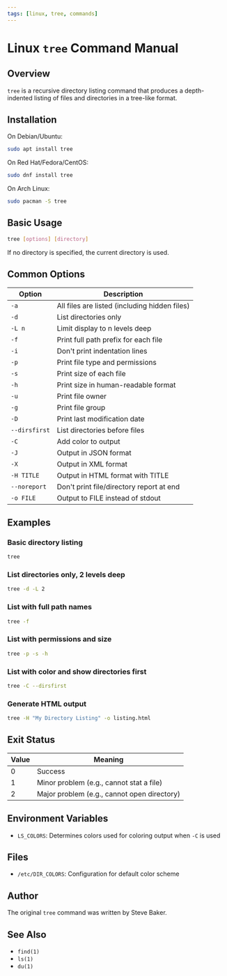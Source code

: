 ```yaml
---
tags: [linux, tree, commands]
---
```


# Linux `tree` Command Manual

## Overview

`tree` is a recursive directory listing command that produces a depth-indented listing of files and directories in a tree-like format.

## Installation

On Debian/Ubuntu:

```bash
sudo apt install tree
```

On Red Hat/Fedora/CentOS:

```bash
sudo dnf install tree
```

On Arch Linux:

```bash
sudo pacman -S tree
```

## Basic Usage

```bash
tree [options] [directory]
```

If no directory is specified, the current directory is used.

## Common Options

| Option        | Description                                   |
| ------------- | --------------------------------------------- |
| `-a`          | All files are listed (including hidden files) |
| `-d`          | List directories only                         |
| `-L n`        | Limit display to n levels deep                |
| `-f`          | Print full path prefix for each file          |
| `-i`          | Don't print indentation lines                 |
| `-p`          | Print file type and permissions               |
| `-s`          | Print size of each file                       |
| `-h`          | Print size in human-readable format           |
| `-u`          | Print file owner                              |
| `-g`          | Print file group                              |
| `-D`          | Print last modification date                  |
| `--dirsfirst` | List directories before files                 |
| `-C`          | Add color to output                           |
| `-J`          | Output in JSON format                         |
| `-X`          | Output in XML format                          |
| `-H TITLE`    | Output in HTML format with TITLE              |
| `--noreport`  | Don't print file/directory report at end      |
| `-o FILE`     | Output to FILE instead of stdout              |

## Examples

### Basic directory listing

```bash
tree
```

### List directories only, 2 levels deep

```bash
tree -d -L 2
```

### List with full path names

```bash
tree -f
```

### List with permissions and size

```bash
tree -p -s -h
```

### List with color and show directories first

```bash
tree -C --dirsfirst
```

### Generate HTML output

```bash
tree -H "My Directory Listing" -o listing.html
```

## Exit Status

| Value | Meaning                                     |
| ----- | ------------------------------------------- |
| 0     | Success                                     |
| 1     | Minor problem (e.g., cannot stat a file)    |
| 2     | Major problem (e.g., cannot open directory) |

## Environment Variables

- `LS_COLORS`: Determines colors used for coloring output when `-C` is used

## Files

- `/etc/DIR_COLORS`: Configuration for default color scheme

## Author

The original `tree` command was written by Steve Baker.

## See Also

- `find(1)`
- `ls(1)`
- `du(1)`
